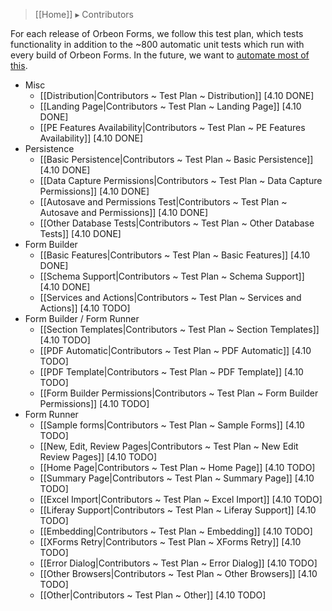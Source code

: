 > [[Home]] ▸ Contributors

For each release of Orbeon Forms, we follow this test plan, which tests functionality in addition to the ~800 automatic unit tests which run with every build of Orbeon Forms. In the future, we want to [automate most of this](https://github.com/orbeon/orbeon-forms/issues/227).

- Misc
    - [[Distribution|Contributors ~ Test Plan ~ Distribution]] [4.10 DONE]
    - [[Landing Page|Contributors ~ Test Plan ~ Landing Page]] [4.10 DONE]
    - [[PE Features Availability|Contributors ~ Test Plan ~ PE Features Availability]] [4.10 DONE]
- Persistence
    - [[Basic Persistence|Contributors ~ Test Plan ~ Basic Persistence]] [4.10 DONE]
    - [[Data Capture Permissions|Contributors ~ Test Plan ~ Data Capture Permissions]] [4.10 DONE]
    - [[Autosave and Permissions Test|Contributors ~ Test Plan ~ Autosave and Permissions]] [4.10 DONE]
    - [[Other Database Tests|Contributors ~ Test Plan ~ Other Database Tests]] [4.10 DONE]
- Form Builder
    - [[Basic Features|Contributors ~ Test Plan ~ Basic Features]] [4.10 DONE]
    - [[Schema Support|Contributors ~ Test Plan ~ Schema Support]] [4.10 DONE]
    - [[Services and Actions|Contributors ~ Test Plan ~ Services and Actions]] [4.10 TODO]
- Form Builder / Form Runner
    - [[Section Templates|Contributors ~ Test Plan ~ Section Templates]] [4.10 TODO]
    - [[PDF Automatic|Contributors ~ Test Plan ~ PDF Automatic]] [4.10 TODO]
    - [[PDF Template|Contributors ~ Test Plan ~ PDF Template]] [4.10 TODO]
    - [[Form Builder Permissions|Contributors ~ Test Plan ~ Form Builder Permissions]] [4.10 TODO]
- Form Runner
    - [[Sample forms|Contributors ~ Test Plan ~ Sample Forms]] [4.10 TODO]
    - [[New, Edit, Review Pages|Contributors ~ Test Plan ~ New Edit Review Pages]] [4.10 TODO]
    - [[Home Page|Contributors ~ Test Plan ~ Home Page]] [4.10 TODO]
    - [[Summary Page|Contributors ~ Test Plan ~ Summary Page]] [4.10 TODO]
    - [[Excel Import|Contributors ~ Test Plan ~ Excel Import]] [4.10 TODO]
    - [[Liferay Support|Contributors ~ Test Plan ~ Liferay Support]] [4.10 TODO]
    - [[Embedding|Contributors ~ Test Plan ~ Embedding]] [4.10 TODO]
    - [[XForms Retry|Contributors ~ Test Plan ~ XForms Retry]] [4.10 TODO]
    - [[Error Dialog|Contributors ~ Test Plan ~ Error Dialog]] [4.10 TODO]
    - [[Other Browsers|Contributors ~ Test Plan ~ Other Browsers]] [4.10 TODO]
    - [[Other|Contributors ~ Test Plan ~ Other]] [4.10 TODO]